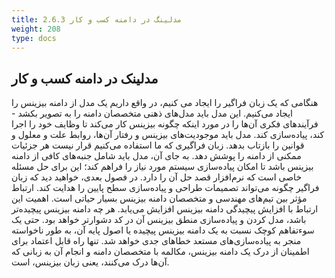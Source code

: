 ```yaml
---
title: 2.6.3 مدلینگ در دامنه کسب و کار
weight: 208
type: docs
---
```


## مدلینک در دامنه کسب و کار

هنگامی که یک زبان فراگیر را ایجاد می کنیم، در واقع داریم یک مدل از دامنه بیزینس را ایجاد می‌کنیم. این مدل باید مدل‌های ذهنی متخصصان دامنه را به تصویر بکشد - فرآیند‌های فکری آن‌ها را در مورد اینکه چگونه بیزینس کار می‌کند تا وظایف خود را اجرا کند، پیاده‌سازی کند. مدل باید موجودیت‌های بیزینس و رفتار آن‌ها، روابط علت و معلول و قوانین را بازتاب بدهد.
زبان فراگیری که ما استفاده می‌کنیم قرار نیست هر جزئیات ممکنی از دامنه را پوشش دهد. به جای آن، مدل باید شامل جنبه‌های کافی از دامنه بیزینس باشد تا امکان پیاده‌سازی سیستم مورد نیاز را فراهم کند؛ این برای حل مسئله خاصی است که نرم‌افزار قصد حل آن را دارد. در فصول بعدی، خواهید دید که زبان فراگیر چگونه می‌تواند تصمیمات طراحی و پیاده‌سازی سطح پایین را هدایت کند.
ارتباط مؤثر بین تیم‌های مهندسی و متخصصان دامنه بیزینس بسیار حیاتی است. اهمیت این ارتباط با افزایش پیچیدگی دامنه بیزینس افزایش می‌یابد. هر چه دامنه بیزینس پیچیده‌تر باشد، مدل کردن و پیاده‌سازی منطق بیزینس آن در کد دشوارتر خواهد بود. حتی یک سوءتفاهم کوچک نسبت به یک دامنه بیزینس پیچیده یا اصول پایه آن، به طور ناخواسته منجر به پیاده‌سازی‌های مستعد خطاهای جدی خواهد شد. تنها راه قابل اعتماد برای اطمینان از درک یک دامنه بیزینس، مکالمه با متخصصان دامنه و انجام آن به زبانی که آن‌ها درک می‌کنند، یعنی زبان بیزینس، است.